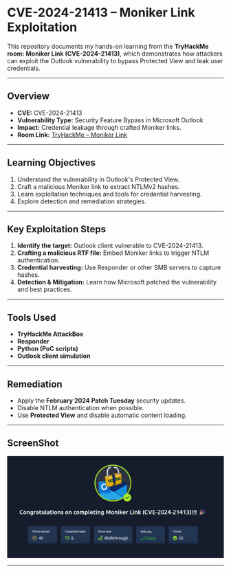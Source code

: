 # CVE-2024-21413 – Moniker Link Exploitation

This repository documents my hands-on learning from the **TryHackMe room: Moniker Link (CVE-2024-21413)**, which demonstrates how attackers can exploit the Outlook vulnerability to bypass Protected View and leak user credentials.

---

## **Overview**
- **CVE:** CVE-2024-21413  
- **Vulnerability Type:** Security Feature Bypass in Microsoft Outlook  
- **Impact:** Credential leakage through crafted Moniker links.  
- **Room Link:** [TryHackMe – Moniker Link](https://tryhackme.com/room/monikerlinkcve202421413)

---

## **Learning Objectives**
1. Understand the vulnerability in Outlook's Protected View.
2. Craft a malicious Moniker link to extract NTLMv2 hashes.
3. Learn exploitation techniques and tools for credential harvesting.
4. Explore detection and remediation strategies.

---

## **Key Exploitation Steps**
1. **Identify the target:** Outlook client vulnerable to CVE-2024-21413.
2. **Crafting a malicious RTF file:** Embed Moniker links to trigger NTLM authentication.
3. **Credential harvesting:** Use Responder or other SMB servers to capture hashes.
4. **Detection & Mitigation:** Learn how Microsoft patched the vulnerability and best practices.

---

## **Tools Used**
- **TryHackMe AttackBox**
- **Responder**
- **Python (PoC scripts)**
- **Outlook client simulation**

---

## **Remediation**
- Apply the **February 2024 Patch Tuesday** security updates.
- Disable NTLM authentication when possible.
- Use **Protected View** and disable automatic content loading.

---

## **ScreenShot**
![Room Completion](https://github.com/MayankQuery/tryhackme-writeups/blob/main/moniker-basics/images/moniker-link-completion.png)

---
